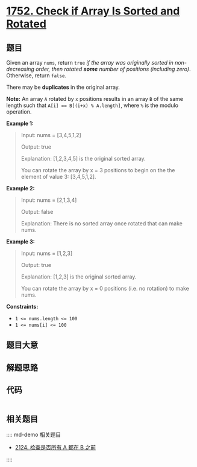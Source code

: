 # [1752. Check if Array Is Sorted and Rotated](https://leetcode.com/problems/check-if-array-is-sorted-and-rotated)

## 题目

Given an array `nums`, return `true` _if the array was originally sorted in
non-decreasing order, then rotated **some** number of positions (including
zero)_. Otherwise, return `false`.

There may be **duplicates** in the original array.

**Note:** An array `A` rotated by `x` positions results in an array `B` of the
same length such that `A[i] == B[(i+x) % A.length]`, where `%` is the modulo
operation.



**Example 1:**

> Input: nums = [3,4,5,1,2]
> 
> Output: true
> 
> Explanation: [1,2,3,4,5] is the original sorted array.
> 
> You can rotate the array by x = 3 positions to begin on the the element of value 3: [3,4,5,1,2].

**Example 2:**

> Input: nums = [2,1,3,4]
> 
> Output: false
> 
> Explanation: There is no sorted array once rotated that can make nums.

**Example 3:**

> Input: nums = [1,2,3]
> 
> Output: true
> 
> Explanation: [1,2,3] is the original sorted array.
> 
> You can rotate the array by x = 0 positions (i.e. no rotation) to make nums.

**Constraints:**

  * `1 <= nums.length <= 100`
  * `1 <= nums[i] <= 100`


## 题目大意

## 解题思路

## 代码

```javascript

```

## 相关题目

:::: md-demo 相关题目
- [2124. 检查是否所有 A 都在 B 之前](https://leetcode.com/problems/check-if-all-as-appears-before-all-bs)

::::
